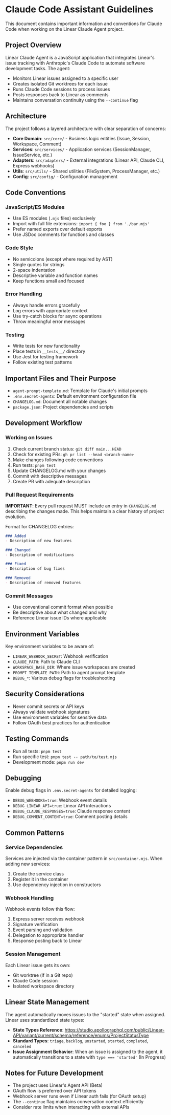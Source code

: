 # Claude Code Assistant Guidelines

This document contains important information and conventions for Claude Code when working on the Linear Claude Agent project.

## Project Overview

Linear Claude Agent is a JavaScript application that integrates Linear's issue tracking with Anthropic's Claude Code to automate software development tasks. The agent:
- Monitors Linear issues assigned to a specific user
- Creates isolated Git worktrees for each issue
- Runs Claude Code sessions to process issues
- Posts responses back to Linear as comments
- Maintains conversation continuity using the `--continue` flag

## Architecture

The project follows a layered architecture with clear separation of concerns:

- **Core Domain**: `src/core/` - Business logic entities (Issue, Session, Workspace, Comment)
- **Services**: `src/services/` - Application services (SessionManager, IssueService, etc.)
- **Adapters**: `src/adapters/` - External integrations (Linear API, Claude CLI, Express webhooks)
- **Utils**: `src/utils/` - Shared utilities (FileSystem, ProcessManager, etc.)
- **Config**: `src/config/` - Configuration management

## Code Conventions

### JavaScript/ES Modules
- Use ES modules (`.mjs` files) exclusively
- Import with full file extensions: `import { foo } from './bar.mjs'`
- Prefer named exports over default exports
- Use JSDoc comments for functions and classes

### Code Style
- No semicolons (except where required by AST)
- Single quotes for strings
- 2-space indentation
- Descriptive variable and function names
- Keep functions small and focused

### Error Handling
- Always handle errors gracefully
- Log errors with appropriate context
- Use try-catch blocks for async operations
- Throw meaningful error messages

### Testing
- Write tests for new functionality
- Place tests in `__tests__/` directory
- Use Jest for testing framework
- Follow existing test patterns

## Important Files and Their Purpose

- `agent-prompt-template.md`: Template for Claude's initial prompts
- `.env.secret-agents`: Default environment configuration file
- `CHANGELOG.md`: Document all notable changes
- `package.json`: Project dependencies and scripts

## Development Workflow

### Working on Issues
1. Check current branch status: `git diff main...HEAD`
2. Check for existing PRs: `gh pr list --head <branch-name>`
3. Make changes following code conventions
4. Run tests: `pnpm test`
5. Update CHANGELOG.md with your changes
6. Commit with descriptive messages
7. Create PR with adequate description

### Pull Request Requirements

**IMPORTANT**: Every pull request MUST include an entry in `CHANGELOG.md` describing the changes made. This helps maintain a clear history of project evolution.

Format for CHANGELOG entries:
```markdown
### Added
- Description of new features

### Changed
- Description of modifications

### Fixed
- Description of bug fixes

### Removed
- Description of removed features
```

### Commit Messages
- Use conventional commit format when possible
- Be descriptive about what changed and why
- Reference Linear issue IDs where applicable

## Environment Variables

Key environment variables to be aware of:
- `LINEAR_WEBHOOK_SECRET`: Webhook verification
- `CLAUDE_PATH`: Path to Claude CLI
- `WORKSPACE_BASE_DIR`: Where issue workspaces are created
- `PROMPT_TEMPLATE_PATH`: Path to agent prompt template
- `DEBUG_*`: Various debug flags for troubleshooting

## Security Considerations

- Never commit secrets or API keys
- Always validate webhook signatures
- Use environment variables for sensitive data
- Follow OAuth best practices for authentication

## Testing Commands

- Run all tests: `pnpm test`
- Run specific test: `pnpm test -- path/to/test.mjs`
- Development mode: `pnpm run dev`

## Debugging

Enable debug flags in `.env.secret-agents` for detailed logging:
- `DEBUG_WEBHOOKS=true`: Webhook event details
- `DEBUG_LINEAR_API=true`: Linear API interactions
- `DEBUG_CLAUDE_RESPONSES=true`: Claude response content
- `DEBUG_COMMENT_CONTENT=true`: Comment posting details

## Common Patterns

### Service Dependencies
Services are injected via the container pattern in `src/container.mjs`. When adding new services:
1. Create the service class
2. Register it in the container
3. Use dependency injection in constructors

### Webhook Handling
Webhook events follow this flow:
1. Express server receives webhook
2. Signature verification
3. Event parsing and validation
4. Delegation to appropriate handler
5. Response posting back to Linear

### Session Management
Each Linear issue gets its own:
- Git worktree (if in a Git repo)
- Claude Code session
- Isolated workspace directory

## Linear State Management

The agent automatically moves issues to the "started" state when assigned. Linear uses standardized state types:

- **State Types Reference**: https://studio.apollographql.com/public/Linear-API/variant/current/schema/reference/enums/ProjectStatusType
- **Standard Types**: `triage`, `backlog`, `unstarted`, `started`, `completed`, `canceled`
- **Issue Assignment Behavior**: When an issue is assigned to the agent, it automatically transitions to a state with `type === 'started'` (In Progress)

## Notes for Future Development

- The project uses Linear's Agent API (Beta)
- OAuth flow is preferred over API tokens
- Webhook server runs even if Linear auth fails (for OAuth setup)
- The `--continue` flag maintains conversation context efficiently
- Consider rate limits when interacting with external APIs